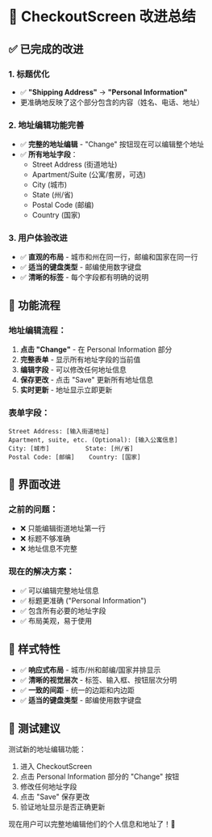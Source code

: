 # 🛒 CheckoutScreen 改进总结

## ✅ 已完成的改进

### 1. 标题优化
- ✅ **"Shipping Address"** → **"Personal Information"**
- 更准确地反映了这个部分包含的内容（姓名、电话、地址）

### 2. 地址编辑功能完善
- ✅ **完整的地址编辑** - "Change" 按钮现在可以编辑整个地址
- ✅ **所有地址字段**：
  - Street Address (街道地址)
  - Apartment/Suite (公寓/套房，可选)
  - City (城市)
  - State (州/省)
  - Postal Code (邮编)
  - Country (国家)

### 3. 用户体验改进
- ✅ **直观的布局** - 城市和州在同一行，邮编和国家在同一行
- ✅ **适当的键盘类型** - 邮编使用数字键盘
- ✅ **清晰的标签** - 每个字段都有明确的说明

## 🎯 功能流程

### 地址编辑流程：
1. **点击 "Change"** - 在 Personal Information 部分
2. **完整表单** - 显示所有地址字段的当前值
3. **编辑字段** - 可以修改任何地址信息
4. **保存更改** - 点击 "Save" 更新所有地址信息
5. **实时更新** - 地址显示立即更新

### 表单字段：
```
Street Address: [输入街道地址]
Apartment, suite, etc. (Optional): [输入公寓信息]
City: [城市]          State: [州/省]
Postal Code: [邮编]    Country: [国家]
```

## 📱 界面改进

### 之前的问题：
- ❌ 只能编辑街道地址第一行
- ❌ 标题不够准确
- ❌ 地址信息不完整

### 现在的解决方案：
- ✅ 可以编辑完整地址信息
- ✅ 标题更准确 ("Personal Information")
- ✅ 包含所有必要的地址字段
- ✅ 布局美观，易于使用

## 🎨 样式特性

- ✅ **响应式布局** - 城市/州和邮编/国家并排显示
- ✅ **清晰的视觉层次** - 标签、输入框、按钮层次分明
- ✅ **一致的间距** - 统一的边距和内边距
- ✅ **适当的键盘类型** - 邮编使用数字键盘

## 🧪 测试建议

测试新的地址编辑功能：
1. 进入 CheckoutScreen
2. 点击 Personal Information 部分的 "Change" 按钮
3. 修改任何地址字段
4. 点击 "Save" 保存更改
5. 验证地址显示是否正确更新

现在用户可以完整地编辑他们的个人信息和地址了！🎉

